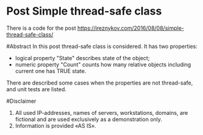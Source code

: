 # Post Simple thread-safe class
There is a code for the post https://ireznykov.com/2016/08/08/simple-thread-safe-class/

#Abstract
In this post thread-safe class is considered. It has two properties:
- logical property "State" describes state of the object;
- numeric property "Count" counts how many relative objects including current one has TRUE state.

There are described some cases when the properties are not thread-safe, and unit tests are listed.

#Disclaimer
1. All used IP-addresses, names of servers, workstations, domains, are fictional and are used exclusively as a demonstration only.
2. Information is provided «AS IS».